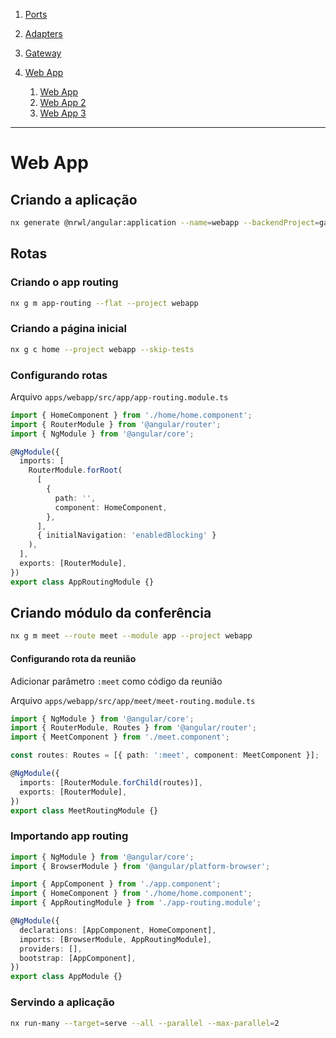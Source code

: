 1. [Ports](./PORTS.md)

1. [Adapters](./ADAPTERS.md)

1. [Gateway](./GATEWAY.md)

1. [Web App](./WEBAPP.md)
   1. [Web App](./WEBAPP.md)
   1. [Web App 2](./WEBAPP-2.md)
   1. [Web App 3](./WEBAPP-3.md)

---

# Web App

## Criando a aplicação

```sh
nx generate @nrwl/angular:application --name=webapp --backendProject=gateway --e2eTestRunner=none --routing
```

## Rotas

### Criando o app routing

```sh
nx g m app-routing --flat --project webapp
```

### Criando a página inicial

```sh
nx g c home --project webapp --skip-tests
```

### Configurando rotas

Arquivo `apps/webapp/src/app/app-routing.module.ts`

```ts
import { HomeComponent } from './home/home.component';
import { RouterModule } from '@angular/router';
import { NgModule } from '@angular/core';

@NgModule({
  imports: [
    RouterModule.forRoot(
      [
        {
          path: '',
          component: HomeComponent,
        },
      ],
      { initialNavigation: 'enabledBlocking' }
    ),
  ],
  exports: [RouterModule],
})
export class AppRoutingModule {}
```

## Criando módulo da conferência

```sh
nx g m meet --route meet --module app --project webapp
```

#### Configurando rota da reunião

Adicionar parâmetro `:meet` como código da reunião

Arquivo `apps/webapp/src/app/meet/meet-routing.module.ts`

```ts
import { NgModule } from '@angular/core';
import { RouterModule, Routes } from '@angular/router';
import { MeetComponent } from './meet.component';

const routes: Routes = [{ path: ':meet', component: MeetComponent }];

@NgModule({
  imports: [RouterModule.forChild(routes)],
  exports: [RouterModule],
})
export class MeetRoutingModule {}
```

### Importando app routing

```ts
import { NgModule } from '@angular/core';
import { BrowserModule } from '@angular/platform-browser';

import { AppComponent } from './app.component';
import { HomeComponent } from './home/home.component';
import { AppRoutingModule } from './app-routing.module';

@NgModule({
  declarations: [AppComponent, HomeComponent],
  imports: [BrowserModule, AppRoutingModule],
  providers: [],
  bootstrap: [AppComponent],
})
export class AppModule {}
```

### Servindo a aplicação

```sh
nx run-many --target=serve --all --parallel --max-parallel=2
```
